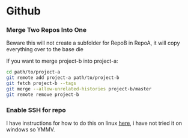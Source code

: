 # Github

### Merge Two Repos Into One

Beware this will not create a subfolder for RepoB in RepoA, it will copy everything over to the base die

If you want to merge project-b into project-a:

```bash
cd path/to/project-a
git remote add project-a path/to/project-b
git fetch project-b --tags
git merge --allow-unrelated-histories project-b/master
git remote remove project-b
```

### Enable SSH for repo

I have instructions for how to do this on linux [here](https://rolandw.dev/Notes/Linux/GitonLinux/), i have not tried it on windows so YMMV.
